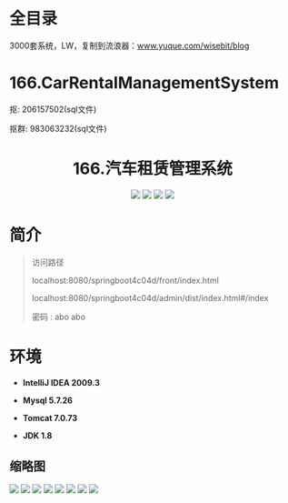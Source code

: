# 全目录

3000套系统，LW，复制到流浪器：www.yuque.com/wisebit/blog
# 166.CarRentalManagementSystem

<p>抠: 206157502(sql文件)</p>
<p>抠群: 983063232(sql文件)</p>

<p><h1 align="center">166.汽车租赁管理系统</h1></p>


<p align="center">
	<img src="https://img.shields.io/badge/jdk-1.8-orange.svg"/>
    <img src="https://img.shields.io/badge/springBoot-5.x-lightgrey.svg"/>
    <img src="https://img.shields.io/badge/vue-3.x-blue.svg"/>
    <img src="https://img.shields.io/badge/mysql-5.x-yellow.svg"/>
</p>

# 简介
>
> 

>访问路径
>
> localhost:8080/springboot4c04d/front/index.html
>
> localhost:8080/springboot4c04d/admin/dist/index.html#/index
>
> 密码 : abo abo


# 环境

- <b>IntelliJ IDEA 2009.3</b>

- <b>Mysql 5.7.26</b>

- <b>Tomcat 7.0.73</b>

- <b>JDK 1.8</b>




## 缩略图

![](https://bitwise.oss-cn-heyuan.aliyuncs.com/2024/9/10/8637289f-5a93-40a9-98ea-7c197390cd41.png)
![](https://bitwise.oss-cn-heyuan.aliyuncs.com/2024/9/10/b200623d-8923-4f3d-94a4-ab2f5183a005.png)
![](https://bitwise.oss-cn-heyuan.aliyuncs.com/2024/9/10/d678bd55-6e46-460c-ad4d-61dad8385d29.png)
![](https://bitwise.oss-cn-heyuan.aliyuncs.com/2024/9/10/65ba9306-3fdf-4f95-aa84-c7eb214de4c7.png)
![](https://bitwise.oss-cn-heyuan.aliyuncs.com/2024/9/10/c322d615-53fc-4e10-bf8c-9645cb54eb6d.png)
![](https://bitwise.oss-cn-heyuan.aliyuncs.com/2024/9/10/06b81da0-1a44-499b-9020-1bca1c94aca1.png)
![](https://bitwise.oss-cn-heyuan.aliyuncs.com/2024/9/10/dce3eda2-11dd-49e3-95bb-3f26bcd4e895.png)
![](https://bitwise.oss-cn-heyuan.aliyuncs.com/2024/9/10/9069c6e5-295e-4223-8bc7-a5213046ae92.png)



